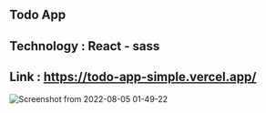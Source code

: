 ## Todo App
## Technology : React - sass 
## Link : https://todo-app-simple.vercel.app/
![Screenshot from 2022-08-05 01-49-22](https://user-images.githubusercontent.com/61599746/182976024-43b1dc16-03ae-4740-b7aa-9b88f15fc04c.png)


